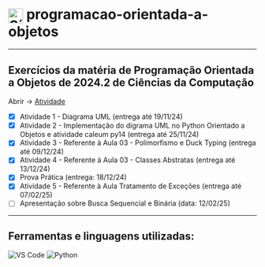<h1>
  <img src="https://cdn.jsdelivr.net/gh/devicons/devicon/icons/python/python-original.svg" alt="Símbolo Python" width="30" style="vertical-align: middle;">
  programacao-orientada-a-objetos
</h1>

***
## Exercícios da matéria de Programação Orientada a Objetos de 2024.2 de Ciências da Computação
Abrir -> [Atividade](https://github.com/thetwelvedev/programacao-orientada-a-objetos/tree/main/Atividades)
- [x] Atividade 1 - Diagrama UML (entrega até 19/11/24)
- [x] Atividade 2 - Implementação do digrama UML no Python Orientado a Objetos e atividade caleum py14 (entrega até 25/11/24)
- [x] Atividade 3 - Referente à Aula 03 - Polimorfismo e Duck Typing (entrega até 09/12/24)
- [x] Atividade 4 - Referente à Aula 03 - Classes Abstratas (entrega até 13/12/24)
- [x] Prova Prática (entrega: 18/12/24)
- [x] Atividade 5 - Referente à Aula Tratamento de Exceções (entrega até 07/02/25)
- [ ] Apresentação sobre Busca Sequencial e Binária (data: 12/02/25)

***

## Ferramentas e linguagens utilizadas:
<div>
<img src="https://img.shields.io/badge/-VS%20Code-007ACC?logo=visual-studio-code&logoColor=white&style=flat" alt="VS Code">
<img src="https://img.shields.io/badge/-Python-3776AB?logo=python&logoColor=white&style=flat" alt="Python">
</div>

